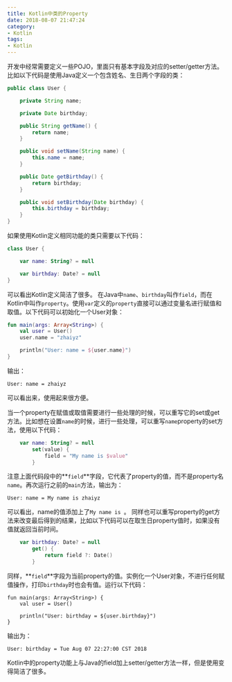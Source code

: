 ```yaml
---
title: Kotlin中类的Property
date: 2018-08-07 21:47:24
category:
- Kotlin
tags:
- Kotlin
---
```

开发中经常需要定义一些POJO，里面只有基本字段及对应的setter/getter方法。比如以下代码是使用Java定义一个包含姓名、生日两个字段的类：
``` Java
public class User {

    private String name;

    private Date birthday;

    public String getName() {
        return name;
    }

    public void setName(String name) {
        this.name = name;
    }

    public Date getBirthday() {
        return birthday;
    }

    public void setBirthday(Date birthday) {
        this.birthday = birthday;
    }
}
```
如果使用Kotlin定义相同功能的类只需要以下代码：
``` Kotlin
class User {

    var name: String? = null

    var birthday: Date? = null
}
```
可以看出Kotlin定义简洁了很多。
在Java中`name`、`birthday`叫作`field`，而在Kotlin中叫作`property`。使用`var`定义的`property`直接可以通过变量名进行赋值和取值。以下代码可以初始化一个User对象：
``` Kotlin
fun main(args: Array<String>) {
    val user = User()
    user.name = "zhaiyz"

    println("User: name = ${user.name}")
}
```
输出：
```
User: name = zhaiyz
```
可以看出来，使用起来很方便。

<!-- More -->

当一个property在赋值或取值需要进行一些处理的时候，可以重写它的set或get方法。比如想在设置`name`的时候，进行一些处理，可以重写`name`property的set方法，使用以下代码：
``` Kotlin
    var name: String? = null
        set(value) {
            field = "My name is $value"
        }
```
注意上面代码段中的**`field`**字段，它代表了property的值，而不是property名`name`。再次运行之前的`main`方法，输出为：
```
User: name = My name is zhaiyz
```
可以看出，name的值添加上了`My name is `。
同样也可以重写property的get方法来改变最后得到的结果，比如以下代码可以在取生日property值时，如果没有值就返回当前时间。
``` Kotlin
    var birthday: Date? = null
        get() {
            return field ?: Date()
        }
```
同样，**`field`**字段为当前property的值。实例化一个User对象，不进行任何赋值操作，打印`birthday`时也会有值。运行以下代码：
```
fun main(args: Array<String>) {
    val user = User()

    println("User: birthday = ${user.birthday}")
}
```
输出为：
```
User: birthday = Tue Aug 07 22:27:00 CST 2018
```

Kotlin中的property功能上与Java的field加上setter/getter方法一样，但是使用变得简洁了很多。
